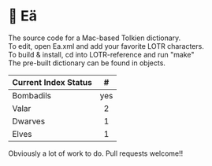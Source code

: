:trident: Eä
====

The source code for a Mac-based Tolkien dictionary.  
To edit, open Ea.xml and add your favorite LOTR characters.  
To build & install, cd into LOTR-reference and run "make"  
The pre-built dictionary can be found in objects.  


Current Index Status | # |
----------- | :-------------:
Bombadils	|	yes	 |
Valar		|   2	 |
Dwarves		|	1	 |
Elves		|	1	 |

Obviously a lot of work to do.
Pull requests welcome!!
